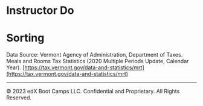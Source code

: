 # Instructor Do

# Sorting
Data Source: Vermont Agency of Administration, Department of Taxes. Meals and Rooms Tax Statistics (2020 Multiple Periods Update, Calendar Year). [https://tax.vermont.gov/data-and-statistics/mrt](https://tax.vermont.gov/data-and-statistics/mrt)

---

© 2023 edX Boot Camps LLC. Confidential and Proprietary. All Rights Reserved.
